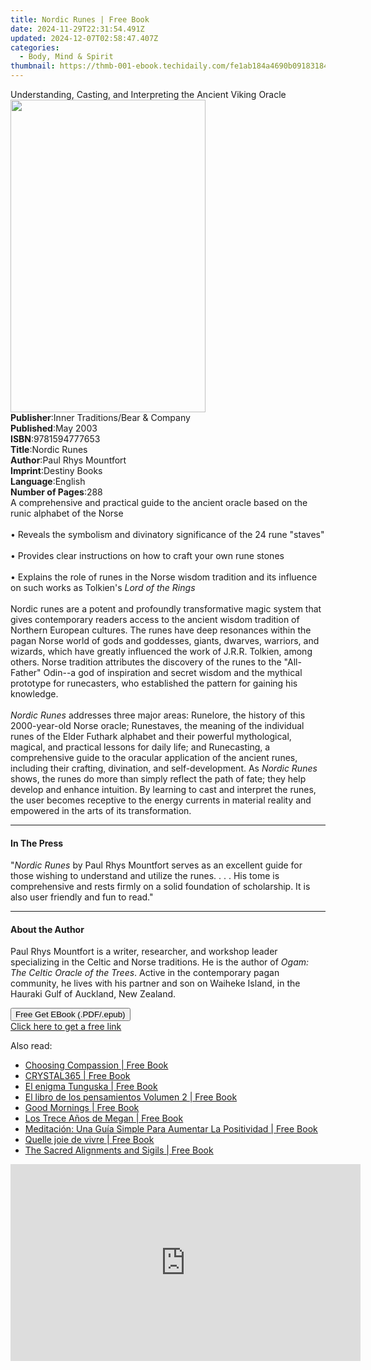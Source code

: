 ```yaml
---
title: Nordic Runes | Free Book
date: 2024-11-29T22:31:54.491Z
updated: 2024-12-07T02:58:47.407Z
categories:
  - Body, Mind & Spirit
thumbnail: https://thmb-001-ebook.techidaily.com/fe1ab184a4690b09183184107b5b8a1dcd22e6905856c742d3600599ce622d78.jpg
---
```

<main id="book-container">
  <div class="flex flex-col">
    <div class="book-brief flex-1 py-6 px-4 sm:p-6 md:py-10 md:px-8">
      <!-- brief-->
      <div class="book-brief-main">
        Understanding, Casting, and Interpreting the Ancient Viking Oracle
      </div>
    </div>
    <div
      class="book-meta-info flex-1 grid gap-4 col-start-1 col-end-3 row-start-1 sm:mb-6 sm:grid-cols-4 lg:gap-6 lg:col-start-2 lg:row-end-6 lg:row-span-6 lg:mb-0"
    >
      <div
        class="book-meta-info-left place-content-center mt-4 p-4 text-sm leading-6 col-start-2 col-span-2 dark:text-slate-400"
      >
        <img
          class="w-full h-500 object-cover rounded-lg sm:h-255 sm:col-span-2 lg:col-span-full"
          src="https://img-001-ebook.techidaily.com/1e673f9b699ce9848b380c2003152cee4fb1f0023d773e248e37288e32009ffb.jpg"
          alt=""
          width="312"
          height="500"
        />
      </div>
      <div
        class="book-meta-info-right mt-2 col-start-1 row-start-2 col-span-3 self-center"
      >
        <!-- meta data  -->
        <div class="flex flex-col px-4 md:px-8">
          <div class="flex-1">
            <strong>Publisher</strong>:<span class="px-2"
              >Inner Traditions/Bear &amp; Company</span
            >
          </div>
          <div class="flex-1">
            <strong>Published</strong>:<span class="px-2">May 2003</span>
          </div>
          <div class="flex-1">
            <strong>ISBN</strong>:<span class="px-2">9781594777653</span>
          </div>
          <div class="flex-1">
            <strong>Title</strong>:<span class="px-2">Nordic Runes</span>
          </div>
          <div class="flex-1">
            <strong>Author</strong>:<span class="px-2"
              >Paul Rhys Mountfort</span
            >
          </div>
          <div class="flex-1">
            <strong>Imprint</strong>:<span class="px-2">Destiny Books</span>
          </div>
          <div class="flex-1">
            <strong>Language</strong>:<span class="px-2">English</span>
          </div>
          <div class="flex-1">
            <strong>Number of Pages</strong>:<span class="px-2">288</span>
          </div>
        </div>
      </div>
    </div>
    <div class="book-description flex-1 py-6 px-4 sm:p-6 md:py-10 md:px-8">
      <div class="book-description-main">
        <div accordion-content="" id="description">
          A comprehensive and practical guide to the ancient oracle based on the
          runic alphabet of the Norse<br /><br />• Reveals the symbolism and
          divinatory significance of the 24 rune "staves"<br /><br />• Provides
          clear instructions on how to craft your own rune stones<br /><br />•
          Explains the role of runes in the Norse wisdom tradition and its
          influence on such works as Tolkien's
          <i>Lord of the Rings<br /><br /></i>Nordic runes are a potent and
          profoundly transformative magic system that gives contemporary readers
          access to the ancient wisdom tradition of Northern European cultures.
          The runes have deep resonances within the pagan Norse world of gods
          and goddesses, giants, dwarves, warriors, and wizards, which have
          greatly influenced the work of J.R.R. Tolkien, among others. Norse
          tradition attributes the discovery of the runes to the "All-Father"
          Odin--a god of inspiration and secret wisdom and the mythical
          prototype for runecasters, who established the pattern for gaining his
          knowledge.<br /><br /><i>Nordic Runes</i> addresses three major areas:
          Runelore, the history of this 2000-year-old Norse oracle; Runestaves,
          the meaning of the individual runes of the Elder Futhark alphabet and
          their powerful mythological, magical, and practical lessons for daily
          life; and Runecasting, a comprehensive guide to the oracular
          application of the ancient runes, including their crafting,
          divination, and self-development. As <i>Nordic Runes</i> shows, the
          runes do more than simply reflect the path of fate; they help develop
          and enhance intuition. By learning to cast and interpret the runes,
          the user becomes receptive to the energy currents in material reality
          and empowered in the arts of its transformation.
        </div>
        <div class="accordion-fader"></div>
      </div>
    </div>
    <div class="book-excerpts flex-1 py-6 px-4 sm:p-6 md:py-10 md:px-8">
      <!-- excerpts-->
      <div class="book-excerpts-main">
        <hr />
        <h4 class="placeholder placeholder-heading">
          <span>In The Press</span>
        </h4>
        <p>
          "<i>Nordic Runes</i> by Paul Rhys Mountfort serves as an excellent
          guide for those wishing to understand and utilize the runes. . . . His
          tome is comprehensive and rests firmly on a solid foundation of
          scholarship. It is also user friendly and fun to read."
        </p>
      </div>
    </div>
    <div class="book-about-author flex-1 py-6 px-4 sm:p-6 md:py-10 md:px-8">
      <!-- about author-->
      <div class="book-main-author-main">
        <hr />
        <h4 class="placeholder placeholder-heading">
          <span>About the Author</span>
        </h4>
        <p>
          Paul Rhys Mountfort is a writer, researcher, and workshop leader
          specializing in the Celtic and Norse traditions. He is the author of
          <i>Ogam: The Celtic Oracle of the Trees</i>. Active in the
          contemporary pagan community, he lives with his partner and son on
          Waiheke Island, in the Hauraki Gulf of Auckland, New Zealand.
        </p>
      </div>
    </div>
    <div class="book-free-get flex-1 py-6 px-4 sm:p-6 md:py-10 md:px-8">
      <button
        id="btn-free-get"
        class="bg-blue-500 hover:bg-blue-700 text-white font-bold py-2 px-4 rounded"
      >
        Free Get EBook (.PDF/.epub)
      </button>
      <div id="countdown-display" class="px-2 text-lg mt-2"></div>
      <a
        id="free-link"
        class="hidden bg-blue-500 hover:bg-blue-700 text-white font-bold py-2 px-4 rounded"
        href="https://www.ebooks.com/en-us/book/95782586/nordic-runes/paul-rhys-mountfort/"
        target="_blank"
        >Click here to get a free link</a
      >
    </div>
    <script>
      let countdownTime = 0;
      let countdownInterval = null;
      document
        .getElementById('btn-free-get')
        .addEventListener('click', startCountdown);
      function startCountdown() {
        countdownTime = new Date().getTime() + 60000 * 3;
        countdownInterval = setInterval(updateCountdown, 1000);
        document.getElementById('btn-free-get').disabled = true;
        document
          .getElementById('btn-free-get')
          .classList.add('bg-gray-500', 'cursor-not-allowed');
      }
      function updateCountdown() {
        let currentTime = new Date().getTime();
        let timeLeft = countdownTime - currentTime;
        let secondsLeft = Math.floor(timeLeft / 1000);
        document.getElementById('countdown-display').innerHTML =
          `Remaining time: ${secondsLeft} seconds.`;
        if (secondsLeft <= 0) {
          clearInterval(countdownInterval);
          document.getElementById('btn-free-get').classList.add('hidden');
          document.getElementById('free-link').classList.remove('hidden');
          document.getElementById('countdown-display').innerHTML = '';
        }
      }
    </script>
  </div>
</main>

<ins class="adsbygoogle"
      style="display:block"
      data-ad-client="ca-pub-7571918770474297"
      data-ad-slot="8358498916"
      data-ad-format="auto"
      data-full-width-responsive="true"></ins>
    

<span class="atpl-alsoreadstyle">Also read:</span>
<div><ul>
<li><a href="https://novels-ebooks.techidaily.com/209602229-9780834842229-choosing-compassion/"><u>Choosing Compassion | Free Book</u></a></li>
<li><a href="https://novels-ebooks.techidaily.com/209604782-9781401958275-crystal365/"><u>CRYSTAL365 | Free Book</u></a></li>
<li><a href="https://novels-ebooks.techidaily.com/209606141-9788497632904-el-enigma-tunguska/"><u>El enigma Tunguska | Free Book</u></a></li>
<li><a href="https://novels-ebooks.techidaily.com/209601377-9781547568727-el-libro-de-los-pensamientos-volumen-2/"><u>El libro de los pensamientos Volumen 2 | Free Book</u></a></li>
<li><a href="https://novels-ebooks.techidaily.com/209602686-9781856754194-good-mornings/"><u>Good Mornings | Free Book</u></a></li>
<li><a href="https://novels-ebooks.techidaily.com/209601320-9781547570072-los-trece-anos-de-megan/"><u>Los Trece Años de Megan | Free Book</u></a></li>
<li><a href="https://novels-ebooks.techidaily.com/209601288-9781547570027-meditacion-una-guia-simple-para-aumentar-la-positividad/"><u>Meditación: Una Guía Simple Para Aumentar La Positividad | Free Book</u></a></li>
<li><a href="https://novels-ebooks.techidaily.com/209601408-9781547567867-quelle-joie-de-vivre/"><u>Quelle joie de vivre | Free Book</u></a></li>
<li><a href="https://novels-ebooks.techidaily.com/209602260-9781623174224-the-sacred-alignments-and-sigils/"><u>The Sacred Alignments and Sigils | Free Book</u></a></li>
</ul></div>

<!-- affiliate ads begin -->
<iframe width="560" height="315" src="https://www.youtube.com/embed/djPqRkskaBo?si=O6FEI-KVW0HwN417" title="YouTube video player" frameborder="0" allow="accelerometer; autoplay; clipboard-write; encrypted-media; gyroscope; picture-in-picture; web-share" referrerpolicy="strict-origin-when-cross-origin" allowfullscreen></iframe>
<!-- affiliate ads end -->

